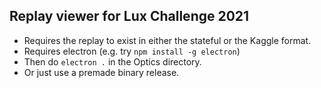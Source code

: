 ## Replay viewer for Lux Challenge 2021

* Requires the replay to exist in either the stateful or the Kaggle format.
* Requires electron (e.g. try `npm install -g electron`)
* Then do `electron .` in the Optics directory.
* Or just use a premade binary release.

